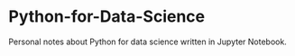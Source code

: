 # Python-for-Data-Science
Personal notes about Python for data science written in Jupyter Notebook.
